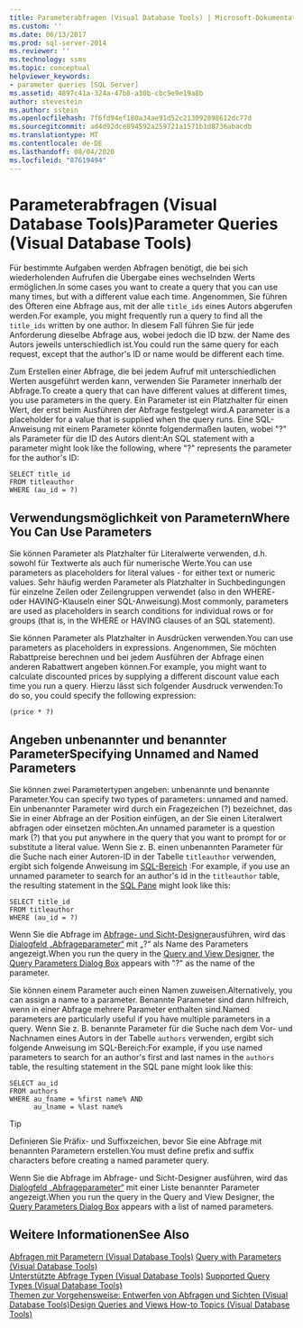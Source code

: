 ```yaml
---
title: Parameterabfragen (Visual Database Tools) | Microsoft-Dokumentation
ms.custom: ''
ms.date: 06/13/2017
ms.prod: sql-server-2014
ms.reviewer: ''
ms.technology: ssms
ms.topic: conceptual
helpviewer_keywords:
- parameter queries [SQL Server]
ms.assetid: 4897c41a-324a-47b8-a30b-cbc9e9e19a8b
author: stevestein
ms.author: sstein
ms.openlocfilehash: 7f6fd94ef180a34ae91d52c213092898612dc77d
ms.sourcegitcommit: ad4d92dce894592a259721a1571b1d8736abacdb
ms.translationtype: MT
ms.contentlocale: de-DE
ms.lasthandoff: 08/04/2020
ms.locfileid: "87619494"
---
```

# <a name="parameter-queries-visual-database-tools"></a><span data-ttu-id="e82eb-102">Parameterabfragen (Visual Database Tools)</span><span class="sxs-lookup"><span data-stu-id="e82eb-102">Parameter Queries (Visual Database Tools)</span></span>
  <span data-ttu-id="e82eb-103">Für bestimmte Aufgaben werden Abfragen benötigt, die bei sich wiederholenden Aufrufen die Übergabe eines wechselnden Werts ermöglichen.</span><span class="sxs-lookup"><span data-stu-id="e82eb-103">In some cases you want to create a query that you can use many times, but with a different value each time.</span></span> <span data-ttu-id="e82eb-104">Angenommen, Sie führen des Öfteren eine Abfrage aus, mit der alle `title_ids` eines Autors abgerufen werden.</span><span class="sxs-lookup"><span data-stu-id="e82eb-104">For example, you might frequently run a query to find all the `title_ids` written by one author.</span></span> <span data-ttu-id="e82eb-105">In diesem Fall führen Sie für jede Anforderung dieselbe Abfrage aus, wobei jedoch die ID bzw. der Name des Autors jeweils unterschiedlich ist.</span><span class="sxs-lookup"><span data-stu-id="e82eb-105">You could run the same query for each request, except that the author's ID or name would be different each time.</span></span>  
  
 <span data-ttu-id="e82eb-106">Zum Erstellen einer Abfrage, die bei jedem Aufruf mit unterschiedlichen Werten ausgeführt werden kann, verwenden Sie Parameter innerhalb der Abfrage.</span><span class="sxs-lookup"><span data-stu-id="e82eb-106">To create a query that can have different values at different times, you use parameters in the query.</span></span> <span data-ttu-id="e82eb-107">Ein Parameter ist ein Platzhalter für einen Wert, der erst beim Ausführen der Abfrage festgelegt wird.</span><span class="sxs-lookup"><span data-stu-id="e82eb-107">A parameter is a placeholder for a value that is supplied when the query runs.</span></span> <span data-ttu-id="e82eb-108">Eine SQL-Anweisung mit einem Parameter könnte folgendermaßen lauten, wobei "?" als Parameter für die ID des Autors dient:</span><span class="sxs-lookup"><span data-stu-id="e82eb-108">An SQL statement with a parameter might look like the following, where "?" represents the parameter for the author's ID:</span></span>  
  
```  
SELECT title_id  
FROM titleauthor  
WHERE (au_id = ?)  
```  
  
## <a name="where-you-can-use-parameters"></a><span data-ttu-id="e82eb-109">Verwendungsmöglichkeit von Parametern</span><span class="sxs-lookup"><span data-stu-id="e82eb-109">Where You Can Use Parameters</span></span>  
 <span data-ttu-id="e82eb-110">Sie können Parameter als Platzhalter für Literalwerte verwenden, d.h. sowohl für Textwerte als auch für numerische Werte.</span><span class="sxs-lookup"><span data-stu-id="e82eb-110">You can use parameters as placeholders for literal values - for either text or numeric values.</span></span> <span data-ttu-id="e82eb-111">Sehr häufig werden Parameter als Platzhalter in Suchbedingungen für einzelne Zeilen oder Zeilengruppen verwendet (also in den WHERE- oder HAVING-Klauseln einer SQL-Anweisung).</span><span class="sxs-lookup"><span data-stu-id="e82eb-111">Most commonly, parameters are used as placeholders in search conditions for individual rows or for groups (that is, in the WHERE or HAVING clauses of an SQL statement).</span></span>  
  
 <span data-ttu-id="e82eb-112">Sie können Parameter als Platzhalter in Ausdrücken verwenden.</span><span class="sxs-lookup"><span data-stu-id="e82eb-112">You can use parameters as placeholders in expressions.</span></span> <span data-ttu-id="e82eb-113">Angenommen, Sie möchten Rabattpreise berechnen und bei jedem Ausführen der Abfrage einen anderen Rabattwert angeben können.</span><span class="sxs-lookup"><span data-stu-id="e82eb-113">For example, you might want to calculate discounted prices by supplying a different discount value each time you run a query.</span></span> <span data-ttu-id="e82eb-114">Hierzu lässt sich folgender Ausdruck verwenden:</span><span class="sxs-lookup"><span data-stu-id="e82eb-114">To do so, you could specify the following expression:</span></span>  
  
```  
(price * ?)  
```  
  
## <a name="specifying-unnamed-and-named-parameters"></a><span data-ttu-id="e82eb-115">Angeben unbenannter und benannter Parameter</span><span class="sxs-lookup"><span data-stu-id="e82eb-115">Specifying Unnamed and Named Parameters</span></span>  
 <span data-ttu-id="e82eb-116">Sie können zwei Parametertypen angeben: unbenannte und benannte Parameter.</span><span class="sxs-lookup"><span data-stu-id="e82eb-116">You can specify two types of parameters: unnamed and named.</span></span> <span data-ttu-id="e82eb-117">Ein unbenannter Parameter wird durch ein Fragezeichen (?) bezeichnet, das Sie in einer Abfrage an der Position einfügen, an der Sie einen Literalwert abfragen oder einsetzen möchten.</span><span class="sxs-lookup"><span data-stu-id="e82eb-117">An unnamed parameter is a question mark (?) that you put anywhere in the query that you want to prompt for or substitute a literal value.</span></span> <span data-ttu-id="e82eb-118">Wenn Sie z. B. einen unbenannten Parameter für die Suche nach einer Autoren-ID in der Tabelle `titleauthor` verwenden, ergibt sich folgende Anweisung im [SQL-Bereich](visual-database-tools.md) :</span><span class="sxs-lookup"><span data-stu-id="e82eb-118">For example, if you use an unnamed parameter to search for an author's id in the `titleauthor` table, the resulting statement in the [SQL Pane](visual-database-tools.md) might look like this:</span></span>  
  
```  
SELECT title_id  
FROM titleauthor  
WHERE (au_id = ?)  
```  
  
 <span data-ttu-id="e82eb-119">Wenn Sie die Abfrage im [Abfrage- und Sicht-Designer](query-and-view-designer-tools-visual-database-tools.md)ausführen, wird das [Dialogfeld „Abfrageparameter“](query-parameters-dialog-box-visual-database-tools.md) mit „?“ als Name des Parameters angezeigt.</span><span class="sxs-lookup"><span data-stu-id="e82eb-119">When you run the query in the [Query and View Designer](query-and-view-designer-tools-visual-database-tools.md), the [Query Parameters Dialog Box](query-parameters-dialog-box-visual-database-tools.md) appears with "?" as the name of the parameter.</span></span>  
  
 <span data-ttu-id="e82eb-120">Sie können einem Parameter auch einen Namen zuweisen.</span><span class="sxs-lookup"><span data-stu-id="e82eb-120">Alternatively, you can assign a name to a parameter.</span></span> <span data-ttu-id="e82eb-121">Benannte Parameter sind dann hilfreich, wenn in einer Abfrage mehrere Parameter enthalten sind.</span><span class="sxs-lookup"><span data-stu-id="e82eb-121">Named parameters are particularly useful if you have multiple parameters in a query.</span></span> <span data-ttu-id="e82eb-122">Wenn Sie z. B. benannte Parameter für die Suche nach dem Vor- und Nachnamen eines Autors in der Tabelle `authors` verwenden, ergibt sich folgende Anweisung im SQL-Bereich:</span><span class="sxs-lookup"><span data-stu-id="e82eb-122">For example, if you use named parameters to search for an author's first and last names in the `authors` table, the resulting statement in the SQL pane might look like this:</span></span>  
  
```  
SELECT au_id  
FROM authors  
WHERE au_fname = %first name% AND  
      au_lname = %last name%  
```  
  
> [!TIP]  
>  <span data-ttu-id="e82eb-123">Definieren Sie Präfix- und Suffixzeichen, bevor Sie eine Abfrage mit benannten Parametern erstellen.</span><span class="sxs-lookup"><span data-stu-id="e82eb-123">You must define prefix and suffix characters before creating a named parameter query.</span></span>  
  
 <span data-ttu-id="e82eb-124">Wenn Sie die Abfrage im Abfrage- und Sicht-Designer ausführen, wird das [Dialogfeld „Abfrageparameter“](query-parameters-dialog-box-visual-database-tools.md) mit einer Liste benannter Parameter angezeigt.</span><span class="sxs-lookup"><span data-stu-id="e82eb-124">When you run the query in the Query and View Designer, the [Query Parameters Dialog Box](query-parameters-dialog-box-visual-database-tools.md) appears with a list of named parameters.</span></span>  
  
## <a name="see-also"></a><span data-ttu-id="e82eb-125">Weitere Informationen</span><span class="sxs-lookup"><span data-stu-id="e82eb-125">See Also</span></span>  
 <span data-ttu-id="e82eb-126">[Abfragen mit Parametern &#40;Visual Database Tools&#41;](query-with-parameters-visual-database-tools.md) </span><span class="sxs-lookup"><span data-stu-id="e82eb-126">[Query with Parameters &#40;Visual Database Tools&#41;](query-with-parameters-visual-database-tools.md) </span></span>  
 <span data-ttu-id="e82eb-127">[Unterstützte Abfrage Typen &#40;Visual Database Tools&#41;](supported-query-types-visual-database-tools.md) </span><span class="sxs-lookup"><span data-stu-id="e82eb-127">[Supported Query Types &#40;Visual Database Tools&#41;](supported-query-types-visual-database-tools.md) </span></span>  
 [<span data-ttu-id="e82eb-128">Themen zur Vorgehensweise: Entwerfen von Abfragen und Sichten &#40;Visual Database Tools&#41;</span><span class="sxs-lookup"><span data-stu-id="e82eb-128">Design Queries and Views How-to Topics &#40;Visual Database Tools&#41;</span></span>](design-queries-and-views-how-to-topics-visual-database-tools.md)  
  
  
